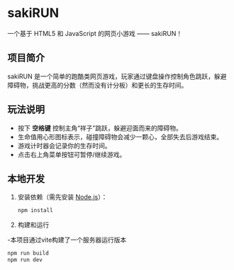# sakiRUN

一个基于 HTML5 和 JavaScript 的网页小游戏 —— sakiRUN！

## 项目简介

sakiRUN 是一个简单的跑酷类网页游戏，玩家通过键盘操作控制角色跳跃，躲避障碍物，挑战更高的分数（然而没有计分板）和更长的生存时间。

## 玩法说明

- 按下 **空格键** 控制主角“祥子”跳跃，躲避迎面而来的障碍物。
- 生命值用心形图标表示，碰撞障碍物会减少一颗心，全部失去后游戏结束。
- 游戏计时器会记录你的生存时间。
- 点击右上角菜单按钮可暂停/继续游戏。

## 本地开发

1. 安装依赖（需先安装 [Node.js](https://nodejs.org/)）：

   ```sh
   npm install
2. 构建和运行

-本项目通过vite构建了一个服务器运行版本
   ```sh
   npm run build
   npm run dev
   
